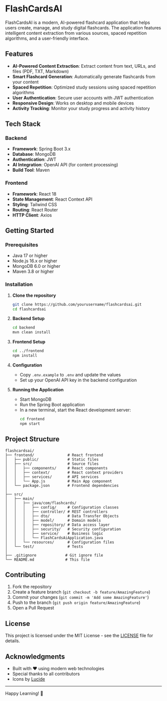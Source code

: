 # FlashCardsAI

FlashCardsAI is a modern, AI-powered flashcard application that helps users create, manage, and study digital flashcards. The application features intelligent content extraction from various sources, spaced repetition algorithms, and a user-friendly interface.

## Features

- **AI-Powered Content Extraction**: Extract content from text, URLs, and files (PDF, TXT, Markdown)
- **Smart Flashcard Generation**: Automatically generate flashcards from your content
- **Spaced Repetition**: Optimized study sessions using spaced repetition algorithms
- **User Authentication**: Secure user accounts with JWT authentication
- **Responsive Design**: Works on desktop and mobile devices
- **Activity Tracking**: Monitor your study progress and activity history

## Tech Stack

### Backend
- **Framework**: Spring Boot 3.x
- **Database**: MongoDB
- **Authentication**: JWT
- **AI Integration**: OpenAI API (for content processing)
- **Build Tool**: Maven

### Frontend
- **Framework**: React 18
- **State Management**: React Context API
- **Styling**: Tailwind CSS
- **Routing**: React Router
- **HTTP Client**: Axios

## Getting Started

### Prerequisites

- Java 17 or higher
- Node.js 16.x or higher
- MongoDB 6.0 or higher
- Maven 3.8 or higher

### Installation

1. **Clone the repository**
   ```bash
   git clone https://github.com/yourusername/flashcardsai.git
   cd flashcardsai
   ```

2. **Backend Setup**
   ```bash
   cd backend
   mvn clean install
   ```

3. **Frontend Setup**
   ```bash
   cd ../frontend
   npm install
   ```

4. **Configuration**
   - Copy `.env.example` to `.env` and update the values
   - Set up your OpenAI API key in the backend configuration

5. **Running the Application**
   - Start MongoDB
   - Run the Spring Boot application
   - In a new terminal, start the React development server:
     ```bash
     cd frontend
     npm start
     ```

## Project Structure

```
flashcardsai/
├── frontend/               # React frontend
│   ├── public/             # Static files
│   ├── src/                # Source files
│   │   ├── components/     # React components
│   │   ├── context/        # React context providers
│   │   ├── services/       # API services
│   │   └── App.js          # Main App component
│   └── package.json        # Frontend dependencies
│
├── src/
│   ├── main/
│   │   ├── java/com/flashcards/
│   │   │   ├── config/     # Configuration classes
│   │   │   ├── controller/ # REST controllers
│   │   │   ├── dto/        # Data Transfer Objects
│   │   │   ├── model/      # Domain models
│   │   │   ├── repository/ # Data access layer
│   │   │   ├── security/   # Security configuration
│   │   │   ├── service/    # Business logic
│   │   │   └── FlashCardsAiApplication.java
│   │   └── resources/      # Configuration files
│   └── test/               # Tests
│
├── .gitignore             # Git ignore file
└── README.md              # This file
```

## Contributing

1. Fork the repository
2. Create a feature branch (`git checkout -b feature/AmazingFeature`)
3. Commit your changes (`git commit -m 'Add some AmazingFeature'`)
4. Push to the branch (`git push origin feature/AmazingFeature`)
5. Open a Pull Request

## License

This project is licensed under the MIT License - see the [LICENSE](LICENSE) file for details.

## Acknowledgments

- Built with ❤️ using modern web technologies
- Special thanks to all contributors
- Icons by [Lucide](https://lucide.dev/)

---

Happy Learning! 🚀
